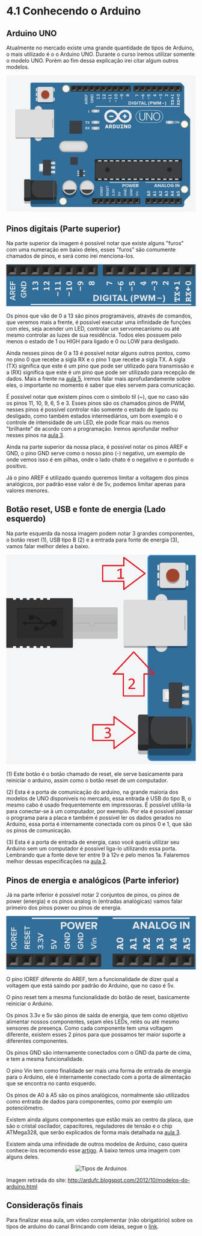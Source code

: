 # 4.1 Conhecendo o Arduino

## Arduino UNO

<p>Atualmente no mercado existe uma grande quantidade de tipos de Arduino, o mais utilizado é o o Arduino UNO. Durante o curso iremos utilizar somente o modelo UNO. Porém ao fim dessa explicação irei citar algum outros modelos.</p>
<p align="center">
    <img src="../imgs/ModuloBasico/Uno/Uno.jpg" alt="Arduino Uno">
</p>

## Pinos digitais (Parte superior)

<p>Na parte superior da imagem é possível notar que existe alguns "furos" com uma numeração em baixo deles, esses "furos" são comumente chamados de pinos, e será como irei menciona-los.
</p>

<p align="center">
    <img src="../imgs/ModuloBasico/Uno/UnoSup.jpg" alt="Arduino Uno">
</p>

<p>Os pinos que vão de 0 a 13 são pinos programáveis, através de comandos, que veremos mais a frente, é possível executar uma infinidade de funções com eles, seja acender um LED, controlar um servomecanismo ou até mesmo controlar as luzes de sua residência. Todos eles possuem pelo menos o estado de 1 ou HIGH para ligado e 0 ou LOW para desligado. </p>

Ainda nesses pinos de 0 a 13 é possível notar alguns outros pontos, como no pino 0 que recebe a sigla RX e o pino 1 que recebe a sigla TX. A sigla (TX) significa que este é um pino que pode ser utilizado para transmissão e a (RX) significa que este é um pino que pode ser utilizado para recepção de dados. Mais a frente na [aula 5](/src/4-Modulo-basico/5-IO), iremos falar mais aprofudandamente sobre eles, o importante no momento é saber que eles servem para comunicação.
<p></p>

É possível notar que existem pinos com o simbolo til (~), que no caso são os pinos 11, 10, 9, 6, 5 e 3. Esses pinos são os chamados pinos de PWM, nesses pinos é possível controlar não somente o estado de ligado ou desligado, como também estados intermediários, um bom exemplo é o controle de intensidade de um LED, ele pode ficar mais ou menos "brilhante" de acordo com a programação. Iremos aprofundar melhor nesses pinos na [aula 3](/src/4-Modulo-basico/3-Componentes-eletronicos).
<p></p>

<p>Ainda na parte superior da nossa placa, é possível notar os pinos AREF e GND, o pino GND serve como o nosso pino (-) negativo, um exemplo de onde vemos isso é em pilhas, onde o lado chato é o negativo e o pontudo o positivo.</p>

<p>Já o pino AREF é utilizado quando queremos limitar a voltagem dos pinos analógicos, por padrão esse valor é de 5v, podemos limitar apenas para valores menores.</p>

## Botão reset, USB e fonte de energia (Lado esquerdo)

Na parte esquerda da nossa imagem podem notar 3 grandes componentes, o botão reset (1), USB tipo B (2) e a entrada para fonte de energia (3), vamos falar melhor deles a baixo.
<p></p>

<p align="center">
    <img src="../imgs/ModuloBasico/Uno/UnoEsq.jpg" alt="Arduino Uno">
</p>

(1) Este botão é o botão chamado de reset, ele serve basicamente para reiniciar o arduino, assim como o botão reset de um computador.  
<p></p>

(2) Esta é a porta de comunicação do arduino, na grande maioria dos modelos de UNO disponiveis no mercado, essa entrada é USB do tipo B, o mesmo cabo é usado frequentemente em impressoras. É possível utilila-la para conectar-se à um computador, por exemplo. Por ela é possivel passar o programa para a placa e também é possível ler os dados gerados no Arduino, essa porta é internamente conectada com os pinos 0 e 1, que são os pinos de comunicação.  
<p></p>

(3) Esta é a porta de entrada de energia, caso você queria utilizar seu Arduino sem um computador é possível liga-lo utilizando essa porta. Lembrando que a fonte deve ter entre 9 à 12v e pelo menos 1a. Falaremos melhor dessas especificações na [aula 2](/src/4-Modulo-basico/2-Eletronica-basica).
<p></p>

## Pinos de energia e analógicos (Parte inferior)

Já na parte inferior é possível notar 2 conjuntos de pinos, os pinos de power (energia) e os pinos analog in (entradas analógicas) vamos falar primeiro dos pinos power ou pinos de energia.
<p></p>

<p align="center">
    <img src="../imgs/ModuloBasico/Uno/UnoInf.jpg" alt="Arduino Uno">
</p>

O pino IOREF diferente do AREF, tem a funcionalidade de dizer qual a voltagem que está saindo por padrão do Arduino, que no caso é 5v.
<p></p>

O pino reset tem a mesma funcionalidade do botão de reset, basicamente reiniciar o Arduino.
<p></p>

Os pinos 3.3v e 5v são pinos de saída de energia, que tem como objetivo alimentar nossos componentes, sejam eles LEDs, relés ou até mesmo sensores de presença. Como cada componente tem uma voltagem diferente, existem esses 2 pinos para que possamos ter maior suporte a diferentes componentes.
<p></p>

Os pinos GND são internamente conectados com o GND da parte de cima, e tem a mesma funcionalidade.
<p></p>

O pino Vin tem como finalidade ser mais uma forma de entrada de energia para o Arduino, ele é internamente conectado com a porta de alimentação que se encontra no canto esquerdo.
<p></p>

Os pinos de A0 à A5 são os pinos analógicos, normalmente são utilizados como entrada de dados para componentes, como por exemplo um potenciômetro.
<p></p>

Existem ainda alguns componentes que estão mais ao centro da placa, que são o cristal oscilador, capacitores, reguladores de tensão e o chip ATMega328, que serão explicados de forma mais detalhada na [aula 3](/src/4-Modulo-basico/3-Componentes-eletronicos).
<p></p>

Existem ainda uma infinidade de outros modelos de Arduino, caso queira conhece-los recomendo esse [artigo](https://www.arduino.cc/en/hardware). A baixo temos uma imagem com alguns deles.
<p></p>

<p align="center">
    <img src="http://1.bp.blogspot.com/-V3RlUkAgP2c/UHo6unaVgNI/AAAAAAAAALQ/Aenlp91DQHs/s1600/arduinos.png" alt="Tipos de Arduinos">
</p>

Imagem retirada do site: http://ardufc.blogspot.com/2012/10/modelos-do-arduino.html

## Consideraçõs finais

Para finalizar essa aula, um video complementar (não obrigatório) sobre os tipos de arduino do canal Brincando com ideias, segue o [link](https://www.youtube.com/watch?v=FbYd9KPkkl4).
